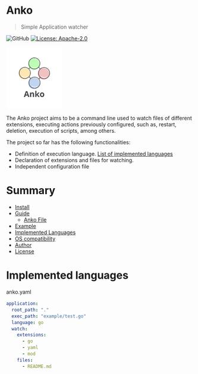 # Anko
> Simple Application watcher

![GitHub](https://img.shields.io/badge/golang%20->=1.15.x-blue.svg) [![License: Apache-2.0](https://img.shields.io/badge/License-Apache%202.0-yellow)](https://img.shields.io/badge/License-Apache%202.0-yellow)


<p>
  <img src=".github/assets/anko_logo.png" width=150>
</p>

The Anko project aims to be a command line used to watch files of different extensions, executing actions previously configured, such as, restart, deletion, execution of scripts, among others.

The project so far has the following functionalities:

- Definition of execution language. [List of implemented languages](#implemented-languages)
- Declaration of extensions and files for watching.
- Independent configuration file

# Summary

- [Install](#install)
- [Guide](#guide)
  - [Anko File](#anko-file)
- [Example](#example)
- [Implemented Languages](#implemented-languages)
- [OS compatibility](#os-compatibility)
- [Author](#author)
- [License](#license)



# Implemented languages

anko.yaml

```yaml
application:
  root_path: "."
  exec_path: "example/test.go"
  language: go
  watch:
    extensions: 
      - go
      - yaml
      - mod
    files:
      - README.md
```